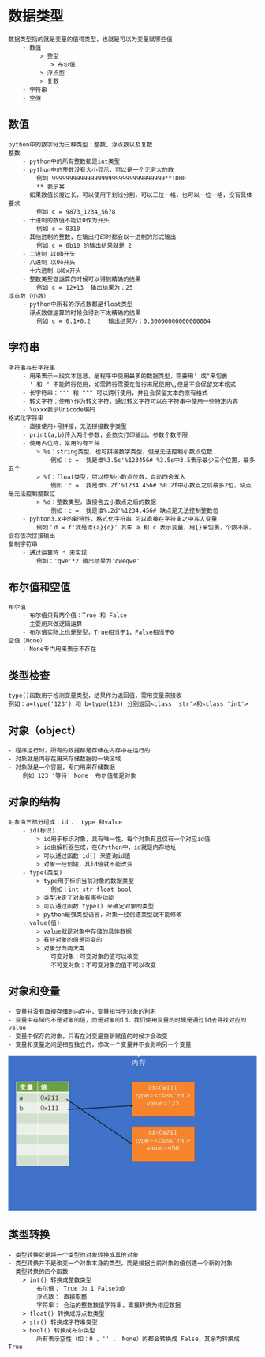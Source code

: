 # 数据类型
    数据类型指的就是变量的值得类型，也就是可以为变量赋哪些值
        - 数值
             > 整型
                > 布尔值
             > 浮点型
             > 复数
        - 字符串
        - 空值
## 数值
    python中的数字分为三种类型：整数、浮点数以及复数
    整数
        - python中的所有整数都是int类型
        - python中的整数没有大小显示，可以是一个无穷大的数
            例如 99999999999999999999999999999999**1000  
            ** 表示幂
        - 如果数值长度过长，可以使用下划线分割，可以三位一格，也可以一位一格，没有具体要求
            例如 c = 9873_1234_5678
        - 十进制的数值不能以0作为开头
            例如 c = 0310 
        - 其他进制的整数，在输出打印时都会以十进制的形式输出
            例如 c = 0b10 的输出结果就是 2
        - 二进制 以0b开头
        - 八进制 以0o开头
        - 十六进制 以0x开头
        - 整数类型做运算的时候可以得到精确的结果
            例如 c = 12+13  输出结果为：25
    浮点数（小数）
        - python中所有的浮点数都是float类型
        - 浮点数做运算的时候会得到不太精确的结果
            例如 c = 0.1+0.2     输出结果为：0.30000000000000004
    
## 字符串
    字符串与长字符串
        - 用来表示一段文本信息，是程序中使用最多的数据类型，需要用' 或"来包裹
        - ' 和 " 不能跨行使用，如需跨行需要在每行末尾使用\,但是不会保留文本格式
        - 长字符串：''' 和 """ 可以跨行使用，并且会保留文本的原有格式
        - 转义字符：使用\作为转义字符，通过转义字符可以在字符串中使用一些特定内容
        - \uxxx表示Unicode编码
    格式化字符串
        - 直接使用+号拼接，无法拼接数字类型
        - print(a,b)传入两个参数，会依次打印输出，参数个数不限
        - 使用占位符，常用的有三种：
            > %s：string类型，也可拼接数字类型，但是无法控制小数点位数
                例如：c = '我是谁%3.5s'%123456# %3.5s中3.5表示最少三个位置，最多五个
            > %f：float类型，可以控制小数点位数，自动四舍五入
                例如：c = '我是谁%.2f'%1234.456# %0.2f中小数点之后最多2位，缺点是无法控制整数位
            > %d：整数类型，直接舍去小数点之后的数据
                例如：c = '我是谁%.2d'%1234.456# 缺点是无法控制整数位
        - pyhton3.x中的新特性，格式化字符串 可以直接在字符串之中写入变量
            例如：d = f'我是谁{a}{c}' 其中 a 和 c 表示变量，用{}来包裹，个数不限，会将依次拼接输出
    复制字符串
        - 通过运算符 * 来实现
            例如：'qwe'*2 输出结果为'qweqwe'

## 布尔值和空值
    布尔值
        - 布尔值只有两个值：True 和 False
        - 主要用来做逻辑运算
        - 布尔值实际上也是整型，True相当于1，False相当于0
    空值（None）
        - None专门用来表示不存在

## 类型检查
    type()函数用于检测变量类型，结果作为返回值，需用变量来接收
    例如：a=type('123') 和 b=type(123) 分别返回<class 'str'>和<class 'int'>

## 对象（object）
    - 程序运行时，所有的数据都是存储在内存中在运行的
    - 对象就是内存在用来存储数据的一块区域
    - 对象就是一个容器，专门用来存储数据
        例如 123 '等待' None  布尔值都是对象

## 对象的结构
    对象由三部分组成：id 、 type 和value
        - id(标识)
            > id用于标识对象，具有唯一性，每个对象有且仅有一个对应id值
            > id由解析器生成，在CPython中，id就是内存地址
            > 可以通过函数 id() 来查询id值
            > 对象一经创建，其id值就不能改变
        - type(类型)
            > type用于标识当前对象的数据类型
                例如：int str float bool
            > 类型决定了对象有哪些功能
            > 可以通过函数 type() 来确定对象的类型
            > python是强类型语言，对象一经创建类型就不能修改
        - value(值)
            > value就是对象中存储的具体数据
            > 有些对象的值是可变的
            > 对象分为两大类
                可变对象：可变对象的值可以改变
                不可变对象：不可变对象的值不可以改变

## 对象和变量
    - 变量并没有直接存储到内存中，变量相当于对象的别名
    - 变量中存储的不是对象的值，而是对象的id，我们使用变量的时候是通过id去寻找对应的value
    - 变量中保存的对象，只有在对变量重新赋值的时候才会改变
    - 变量和变量之间是相互独立的，修改一个变量并不会影响另一个变量
![avatar](内存中的对象结构图.png)

## 类型转换
    - 类型转换就是将一个类型的对象转换成其他对象
    - 类型转换并不是改变一个对象本身的类型，而是根据当前对象的值创建一个新的对象
    - 类型转换的四个函数
        > int() 转换成整数类型
            布尔值： True 为 1 False为0
            浮点数： 直接取整
            字符串： 合法的整数数值字符串，直接转换为相应数据
        > float() 转换成浮点数类型
        > str() 转换成字符串类型
        > bool() 转换成布尔类型
            所有表示空性（如：0 ，'' ， None）的都会转换成 False，其余均转换成 True